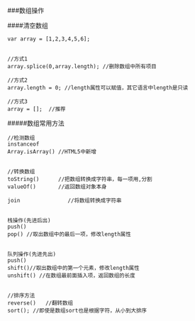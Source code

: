 ###数组操作

####清空数组

    var array = [1,2,3,4,5,6];


    //方式1
    array.splice(0,array.length); //删除数组中所有项目 
    
    //方式2
    array.length = 0; //length属性可以赋值，其它语言中length是只读
    
    //方式3
    array = [];  //推荐



#####数组常用方法
    
    //检测数组
    instanceof
    Array.isArray()	//HTML5中新增


    //转换数组
    toString()		//把数组转换成字符串，每一项用,分割
    valueOf()		//返回数组对象本身

    join               //将数组转换成字符串


    栈操作(先进后出)
    push()
    pop() //取出数组中的最后一项，修改length属性


    队列操作(先进先出)
    push()
    shift()//取出数组中的第一个元素，修改length属性
    unshift() //在数组最前面插入项，返回数组的长度


    //排序方法
    reverse()	//翻转数组
    sort(); //即使是数组sort也是根据字符，从小到大排序

